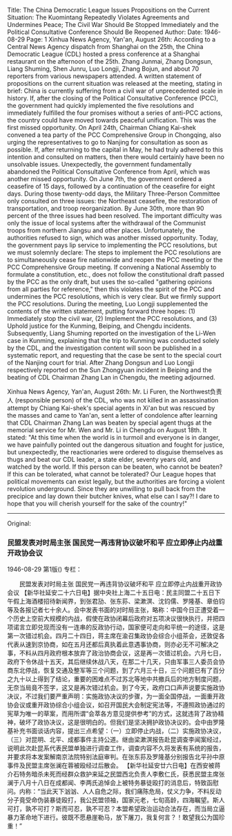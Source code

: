 Title: The China Democratic League Issues Propositions on the Current Situation: The Kuomintang Repeatedly Violates Agreements and Undermines Peace; The Civil War Should Be Stopped Immediately and the Political Consultative Conference Should Be Reopened
Author:
Date: 1946-08-29
Page: 1
Xinhua News Agency, Yan'an, August 26th: According to a Central News Agency dispatch from Shanghai on the 25th, the China Democratic League (CDL) hosted a press conference at a Shanghai restaurant on the afternoon of the 25th. Zhang Junmai, Zhang Dongsun, Liang Shuming, Shen Junru, Luo Longji, Zhang Bojun, and about 70 reporters from various newspapers attended. A written statement of propositions on the current situation was released at the meeting, stating in brief: China is currently suffering from a civil war of unprecedented scale in history. If, after the closing of the Political Consultative Conference (PCC), the government had quickly implemented the five resolutions and immediately fulfilled the four promises without a series of anti-PCC actions, the country could have moved towards peaceful unification. This was the first missed opportunity. On April 24th, Chairman Chiang Kai-shek convened a tea party of the PCC Comprehensive Group in Chongqing, also urging the representatives to go to Nanjing for consultation as soon as possible. If, after returning to the capital in May, he had truly adhered to this intention and consulted on matters, then there would certainly have been no unsolvable issues. Unexpectedly, the government fundamentally abandoned the Political Consultative Conference from April, which was another missed opportunity. On June 7th, the government ordered a ceasefire of 15 days, followed by a continuation of the ceasefire for eight days. During those twenty-odd days, the Military Three-Person Committee only consulted on three issues: the Northeast ceasefire, the restoration of transportation, and troop reorganization. By June 30th, more than 90 percent of the three issues had been resolved. The important difficulty was only the issue of local systems after the withdrawal of the Communist troops from northern Jiangsu and other places. Unfortunately, the authorities refused to sign, which was another missed opportunity. Today, the government pays lip service to implementing the PCC resolutions, but we must solemnly declare: The steps to implement the PCC resolutions are to simultaneously cease fire nationwide and reopen the PCC meeting or the PCC Comprehensive Group meeting. If convening a National Assembly to formulate a constitution, etc., does not follow the constitutional draft passed by the PCC as the only draft, but uses the so-called "gathering opinions from all parties for reference," then this violates the spirit of the PCC and undermines the PCC resolutions, which is very clear. But we firmly support the PCC resolutions. During the meeting, Luo Longji supplemented the contents of the written statement, putting forward three hopes: (1) Immediately stop the civil war, (2) Implement the PCC resolutions, and (3) Uphold justice for the Kunming, Beiping, and Chengdu incidents. Subsequently, Liang Shuming reported on the investigation of the Li-Wen case in Kunming, explaining that the trip to Kunming was conducted solely by the CDL, and the investigation content will soon be published in a systematic report, and requesting that the case be sent to the special court of the Nanjing court for trial. After Zhang Dongsun and Luo Longji respectively reported on the Sun Zhongyuan incident in Beiping and the beating of CDL Chairman Zhang Lan in Chengdu, the meeting adjourned.

Xinhua News Agency, Yan'an, August 26th: Mr. Li Furen, the Northwest负责人 (responsible person) of the CDL, who was not killed in an assassination attempt by Chiang Kai-shek's special agents in Xi'an but was rescued by the masses and came to Yan'an, sent a letter of condolence after learning that CDL Chairman Zhang Lan was beaten by special agent thugs at the memorial service for Mr. Wen and Mr. Li in Chengdu on August 18th. It stated: "At this time when the world is in turmoil and everyone is in danger, we have painfully pointed out the dangerous situation and fought for justice, but unexpectedly, the reactionaries were ordered to disguise themselves as thugs and beat our CDL leader, a state elder, seventy years old, and watched by the world. If this person can be beaten, who cannot be beaten? If this can be tolerated, what cannot be tolerated? Our League hopes that political movements can exist legally, but the authorities are forcing a violent revolution underground. Since they are unwilling to pull back from the precipice and lay down their butcher knives, what else can I say?! I dare to hope that you will cherish yourself for the sake of the country!"



<hr /> 

Original: 


### 民盟发表对时局主张  国民党一再违背协议破坏和平  应立即停止内战重开政协会议

1946-08-29
第1版()
专栏：

　　民盟发表对时局主张
    国民党一再违背协议破坏和平
    应立即停止内战重开政协会议
    【新华社延安二十六日电】据中央社上海二十五日电：民主同盟二十五日下午假上海酒楼招待新闻界，到张君劢、张东荪、梁漱溟、沈钧儒、罗隆基、章伯钧等及各报记者七十余人。会中发表书面的对时局主张，略称：中国今日正遭受着一个历史上空前大规模的内战，假使在政协闭幕后政府对五项决议很快执行，并把四项诺言立即兑现而没有一连串的反政协行动，国家便可走向和平统一的途径，这是第一次错过机会。四月二十四日，蒋主席在渝召集政协会综合小组茶会，还敦促各代表从速到京协商，如在五月还都后真执着此意遇事协商，则亦必无不可解决之事，不料从四月政府根本放弃了政治协商会议，这是再一次错过机会。六月七日，政府下令休战十五天，其后继续休战八天，在那二十几天，只由军事三人委员会协商东北停战，恢复交通及整军等三个问题，到了六月三十日，三个问题已有了百分之九十以上得到了结论，重要的困难点不过苏北等地中共撤兵后的地方制度问题，无奈当局竟不签字，这又是再次错过机会。到了今天，政府口口声声说要实施政协决议，不过我们要严重声明：实施政协决议的步骤，为一面全国停战，一面重开政协会议或重开政协综合小组会议，如召开国民大会制定宪法等，不遵照政协通过的宪草为唯一的草案，而用所谓“会萃各方意见提供参考”的方式，这就违背了政协精神，破坏了政协决议，这是很明白的。但我们是坚决拥护政协决议的。会中由罗隆基补充书面谈话内容，提出三点希望：（一）立即停止内战，（二）实施政协决议，（三）对昆明、北平、成都事件主持公道。继由梁漱溟报告赴昆调查李闻案经过，说明此次赴昆系代表民盟单独进行调查工作，调查内容不久将发表有系统的报告，并要求将本发案解南京法院特别法庭审判。在张东荪及罗隆基分别报告北平孙中原事件及民盟主席张澜在蓉被殴经过后散会。
    【新华社延安廿六日电】在西安被蒋介石特务暗杀未死而经群众救护来延之民盟西北负责人李敷仁氏，获悉民盟主席张澜于八月十八日在成都闻、李两氏追悼会上被特务暴徒殴打的消息后，特致函慰问。内称：“当此天下汹汹、人人自危之际，我们痛陈危局，仗义力争，不料反动分子竟受命伪装暴徒殴打，我公民盟领袖，国家元老，七旬高龄，四海瞩望。斯人可打，孰不可打？斯而可忍，孰不可忍？本盟希望政治运动合法存在，而当局立逼暴力革命地下进行。彼既不愿悬崖勒马，放下屠刀，我复何言？！敢望我公为国珍重！”
